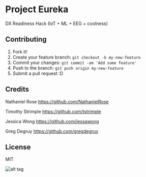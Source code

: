 # Project Eureka

DX Readiness Hack (IoT + ML + EEG + coolness)

## Contributing

1. Fork it!
2. Create your feature branch: `git checkout -b my-new-feature`
3. Commit your changes: `git commit -am 'Add some feature'`
4. Push to the branch: `git push origin my-new-feature`
5. Submit a pull request :D

## Credits

Nathaniel Rose https://github.com/NathanielRose

Timothy Strimple https://github.com/tstrimple

Jessica Wong https://github.com/jessawong

Greg Degruy https://github.com/gregdegruy

## License

MIT

![alt tag](https://cdn2.scratch.mit.edu/get_image/user/13690549_90x90.png)
